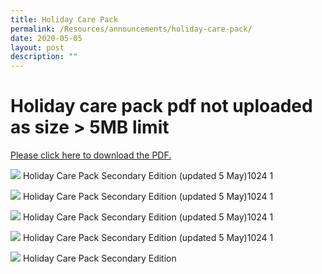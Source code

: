 ```yaml
---
title: Holiday Care Pack
permalink: /Resources/announcements/holiday-care-pack/
date: 2020-05-05
layout: post
description: ""
---
```

# Holiday care pack pdf not uploaded as size > 5MB limit
<a href="INSERT URL HERE">Please click here to download the PDF.</a>

![](/images/Holiday%20Care%20Pack/Holiday-Care-Pack-Secondary-Edition-updated-5-May1024_1.jpg)
Holiday Care Pack Secondary Edition (updated 5 May)1024 1

![](/images/Holiday%20Care%20Pack/Holiday-Care-Pack-Secondary-Edition-updated-5-May1024_1.jpg)
Holiday Care Pack Secondary Edition (updated 5 May)1024 1

![](/images/Holiday%20Care%20Pack/Holiday-Care-Pack-Secondary-Edition-updated-5-May1024_1.jpg)
Holiday Care Pack Secondary Edition (updated 5 May)1024 1

![](/images/Holiday%20Care%20Pack/Holiday-Care-Pack-Secondary-Edition-updated-5-May1024_1.jpg)
Holiday Care Pack Secondary Edition (updated 5 May)1024 1

![](/images/Holiday%20Care%20Pack/Holiday-Care-Pack-Secondary-Edition-updated-5-May1024_1.jpg)
Holiday Care Pack Secondary Edition